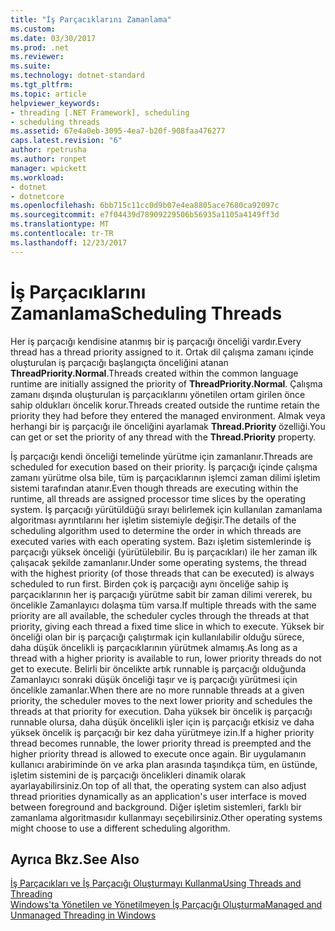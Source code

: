 ```yaml
---
title: "İş Parçacıklarını Zamanlama"
ms.custom: 
ms.date: 03/30/2017
ms.prod: .net
ms.reviewer: 
ms.suite: 
ms.technology: dotnet-standard
ms.tgt_pltfrm: 
ms.topic: article
helpviewer_keywords:
- threading [.NET Framework], scheduling
- scheduling threads
ms.assetid: 67e4a0eb-3095-4ea7-b20f-908faa476277
caps.latest.revision: "6"
author: rpetrusha
ms.author: ronpet
manager: wpickett
ms.workload:
- dotnet
- dotnetcore
ms.openlocfilehash: 6bb715c11cc0d9b07e4ea8805ace7680ca92097c
ms.sourcegitcommit: e7f04439d78909229506b56935a1105a4149ff3d
ms.translationtype: MT
ms.contentlocale: tr-TR
ms.lasthandoff: 12/23/2017
---
```

# <a name="scheduling-threads"></a><span data-ttu-id="cf206-102">İş Parçacıklarını Zamanlama</span><span class="sxs-lookup"><span data-stu-id="cf206-102">Scheduling Threads</span></span>
<span data-ttu-id="cf206-103">Her iş parçacığı kendisine atanmış bir iş parçacığı önceliği vardır.</span><span class="sxs-lookup"><span data-stu-id="cf206-103">Every thread has a thread priority assigned to it.</span></span> <span data-ttu-id="cf206-104">Ortak dil çalışma zamanı içinde oluşturulan iş parçacığı başlangıçta önceliğini atanan **ThreadPriority.Normal**.</span><span class="sxs-lookup"><span data-stu-id="cf206-104">Threads created within the common language runtime are initially assigned the priority of **ThreadPriority.Normal**.</span></span> <span data-ttu-id="cf206-105">Çalışma zamanı dışında oluşturulan iş parçacıklarını yönetilen ortam girilen önce sahip oldukları öncelik korur.</span><span class="sxs-lookup"><span data-stu-id="cf206-105">Threads created outside the runtime retain the priority they had before they entered the managed environment.</span></span> <span data-ttu-id="cf206-106">Almak veya herhangi bir iş parçacığı ile önceliğini ayarlamak **Thread.Priority** özelliği.</span><span class="sxs-lookup"><span data-stu-id="cf206-106">You can get or set the priority of any thread with the **Thread.Priority** property.</span></span>  
  
 <span data-ttu-id="cf206-107">İş parçacığı kendi önceliği temelinde yürütme için zamanlanır.</span><span class="sxs-lookup"><span data-stu-id="cf206-107">Threads are scheduled for execution based on their priority.</span></span> <span data-ttu-id="cf206-108">İş parçacığı içinde çalışma zamanı yürütme olsa bile, tüm iş parçacıklarının işlemci zaman dilimi işletim sistemi tarafından atanır.</span><span class="sxs-lookup"><span data-stu-id="cf206-108">Even though threads are executing within the runtime, all threads are assigned processor time slices by the operating system.</span></span> <span data-ttu-id="cf206-109">İş parçacığı yürütüldüğü sırayı belirlemek için kullanılan zamanlama algoritması ayrıntılarını her işletim sistemiyle değişir.</span><span class="sxs-lookup"><span data-stu-id="cf206-109">The details of the scheduling algorithm used to determine the order in which threads are executed varies with each operating system.</span></span> <span data-ttu-id="cf206-110">Bazı işletim sistemlerinde iş parçacığı yüksek önceliği (yürütülebilir. Bu iş parçacıkları) ile her zaman ilk çalışacak şekilde zamanlanır.</span><span class="sxs-lookup"><span data-stu-id="cf206-110">Under some operating systems, the thread with the highest priority (of those threads that can be executed) is always scheduled to run first.</span></span> <span data-ttu-id="cf206-111">Birden çok iş parçacığı aynı önceliğe sahip iş parçacıklarının her iş parçacığı yürütme sabit bir zaman dilimi vererek, bu öncelikle Zamanlayıcı dolaşma tüm varsa.</span><span class="sxs-lookup"><span data-stu-id="cf206-111">If multiple threads with the same priority are all available, the scheduler cycles through the threads at that priority, giving each thread a fixed time slice in which to execute.</span></span> <span data-ttu-id="cf206-112">Yüksek bir önceliği olan bir iş parçacığı çalıştırmak için kullanılabilir olduğu sürece, daha düşük öncelikli iş parçacıklarının yürütmek almamış.</span><span class="sxs-lookup"><span data-stu-id="cf206-112">As long as a thread with a higher priority is available to run, lower priority threads do not get to execute.</span></span> <span data-ttu-id="cf206-113">Belirli bir öncelikte artık runnable iş parçacığı olduğunda Zamanlayıcı sonraki düşük önceliği taşır ve iş parçacığı yürütmesi için öncelikle zamanlar.</span><span class="sxs-lookup"><span data-stu-id="cf206-113">When there are no more runnable threads at a given priority, the scheduler moves to the next lower priority and schedules the threads at that priority for execution.</span></span> <span data-ttu-id="cf206-114">Daha yüksek bir öncelik iş parçacığı runnable olursa, daha düşük öncelikli işler için iş parçacığı etkisiz ve daha yüksek öncelik iş parçacığı bir kez daha yürütmeye izin.</span><span class="sxs-lookup"><span data-stu-id="cf206-114">If a higher priority thread becomes runnable, the lower priority thread is preempted and the higher priority thread is allowed to execute once again.</span></span> <span data-ttu-id="cf206-115">Bir uygulamanın kullanıcı arabiriminde ön ve arka plan arasında taşındıkça tüm, en üstünde, işletim sistemini de iş parçacığı öncelikleri dinamik olarak ayarlayabilirsiniz.</span><span class="sxs-lookup"><span data-stu-id="cf206-115">On top of all that, the operating system can also adjust thread priorities dynamically as an application's user interface is moved between foreground and background.</span></span> <span data-ttu-id="cf206-116">Diğer işletim sistemleri, farklı bir zamanlama algoritmasıdır kullanmayı seçebilirsiniz.</span><span class="sxs-lookup"><span data-stu-id="cf206-116">Other operating systems might choose to use a different scheduling algorithm.</span></span>  
  
## <a name="see-also"></a><span data-ttu-id="cf206-117">Ayrıca Bkz.</span><span class="sxs-lookup"><span data-stu-id="cf206-117">See Also</span></span>  
 [<span data-ttu-id="cf206-118">İş Parçacıkları ve İş Parçacığı Oluşturmayı Kullanma</span><span class="sxs-lookup"><span data-stu-id="cf206-118">Using Threads and Threading</span></span>](../../../docs/standard/threading/using-threads-and-threading.md)  
 [<span data-ttu-id="cf206-119">Windows'ta Yönetilen ve Yönetilmeyen İş Parçacığı Oluşturma</span><span class="sxs-lookup"><span data-stu-id="cf206-119">Managed and Unmanaged Threading in Windows</span></span>](../../../docs/standard/threading/managed-and-unmanaged-threading-in-windows.md)
